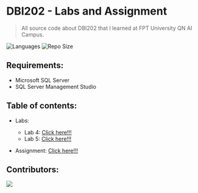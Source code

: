 # DBI202 - Labs and Assignment
> All source code about DBI202 that I learned at FPT University QN AI Campus.

![Languages](https://img.shields.io/github/languages/top/hardingadonis/DBI202-Labs_and_Assignment?style=flat)
![Repo Size](https://img.shields.io/github/repo-size/hardingadonis/DBI202-Labs_and_Assignment?style=flat)

## Requirements:
- Microsoft SQL Server
- SQL Server Management Studio

## Table of contents:
- Labs:
  - Lab 4: [Click here!!!](https://github.com/hardingadonis/DBI202-Labs_and_Assignment/blob/main/Labs/Lab4)
  - Lab 5: [Click here!!!](https://github.com/hardingadonis/DBI202-Labs_and_Assignment/blob/main/Labs/Lab5)

- Assignment: [Click here!!!](https://github.com/hardingadonis/DBI202-Labs_and_Assignment/blob/main/Assignment)

## Contributors:

<a href="https://github.com/hardingadonis/DBI202-Labs_and_Assignment/graphs/contributors">
  <img src="https://contrib.rocks/image?repo=hardingadonis/DBI202-Labs_and_Assignment" />
</a>